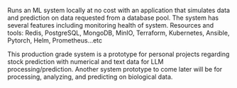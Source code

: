 Runs an ML system locally at no cost with an application that simulates data and prediction on data requested from a database pool. 
The system has several features including monitoring health of system. 
Resources and tools: Redis, PostgreSQL, MongoDB, MinIO, Terraform, Kubernetes, Ansible, Pytorch, Helm, Prometheus...etc

This production grade system is a prototype for personal projects regarding stock prediction with numerical and text data for LLM processing/prediction.
Another system prototype to come later will be for processing, analyzing, and predicting on biological data.  

